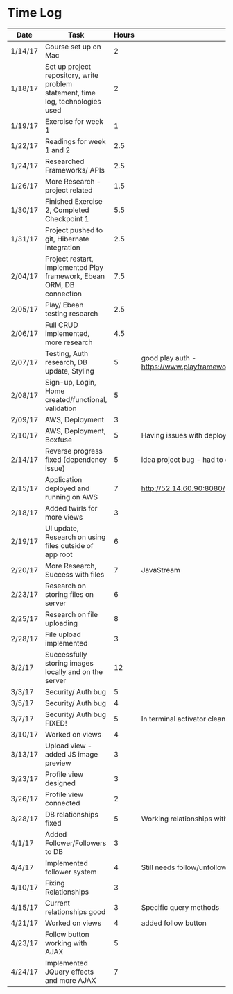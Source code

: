 # Time Log

| Date | Task | Hours | Notes|
|------|------|-------|------|
| 1/14/17| Course set up on Mac| 2 | |
| 1/18/17| Set up project repository, write problem statement, time log, technologies used| 2 | |
| 1/19/17| Exercise for week 1  | 1  |   |
| 1/22/17| Readings for week 1 and 2| 2.5 | |
| 1/24/17| Researched Frameworks/ APIs| 2.5 | |
| 1/26/17| More Research - project related| 1.5 | |
| 1/30/17| Finished Exercise 2, Completed Checkpoint 1| 5.5 | |
| 1/31/17| Project pushed to git, Hibernate integration| 2.5 | |
| 2/04/17| Project restart, implemented Play framework, Ebean ORM, DB connection| 7.5 | |
| 2/05/17| Play/ Ebean testing research| 2.5 | |
| 2/06/17| Full CRUD implemented, more research| 4.5 | |
| 2/07/17| Testing, Auth research, DB update, Styling | 5 | good play auth - https://www.playframework.com/documentation/2.1.x/JavaGuide4 |
| 2/08/17| Sign-up, Login, Home created/functional, validation| 5 | |
| 2/09/17| AWS, Deployment | 3 | |
| 2/10/17| AWS, Deployment, Boxfuse | 5 | Having issues with deploying Play app |
| 2/14/17| Reverse progress fixed (dependency issue) | 5 | idea project bug - had to delete .idea directory, reload project |
| 2/15/17| Application deployed and running on AWS | 7 | http://52.14.60.90:8080/ |
| 2/18/17| Added twirls for more views | 3 |  |
| 2/19/17| UI update, Research on using files outside of app root | 6 |  |
| 2/20/17| More Research, Success with files | 7 | JavaStream |
| 2/23/17| Research on storing files on server | 6 |  |
| 2/25/17| Research on file uploading | 8 |  |
| 2/28/17| File upload implemented | 3 |  |
| 3/2/17| Successfully storing images locally and on the server | 12 |  |
| 3/3/17| Security/ Auth bug | 5 |  |
| 3/5/17| Security/ Auth bug | 4 |  |
| 3/7/17| Security/ Auth bug FIXED! | 5 | In terminal activator clean compile |
| 3/10/17| Worked on views | 4 |  |
| 3/13/17| Upload view - added JS image preview | 3 |  |
| 3/23/17| Profile view designed | 3 |  |
| 3/26/17| Profile view connected | 2 |  |
| 3/28/17| DB relationships fixed | 5 | Working relationships with fKey |
| 4/1/17| Added Follower/Followers to DB | 3 |  |
| 4/4/17| Implemented follower system | 4 | Still needs follow/unfollow active/inactive button |
| 4/10/17| Fixing Relationships | 3 |  |
| 4/15/17| Current relationships good | 3 | Specific query methods |
| 4/21/17| Worked on views | 4 | added follow button |
| 4/23/17| Follow button working with AJAX | 5 |  |
| 4/24/17| Implemented JQuery effects and more AJAX | 7 |  |
